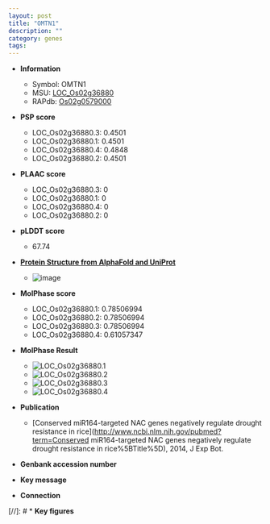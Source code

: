 ```yaml
---
layout: post
title: "OMTN1"
description: ""
category: genes
tags: 
---
```


* **Information**  
    + Symbol: OMTN1  
    + MSU: [LOC_Os02g36880](http://rice.plantbiology.msu.edu/cgi-bin/ORF_infopage.cgi?orf=LOC_Os02g36880)  
    + RAPdb: [Os02g0579000](http://rapdb.dna.affrc.go.jp/viewer/gbrowse_details/irgsp1?name=Os02g0579000)  

* **PSP score**  
    + LOC_Os02g36880.3: 0.4501 
    + LOC_Os02g36880.1: 0.4501 
    + LOC_Os02g36880.4: 0.4848 
    + LOC_Os02g36880.2: 0.4501 

* **PLAAC score**  
    + LOC_Os02g36880.3: 0 
    + LOC_Os02g36880.1: 0 
    + LOC_Os02g36880.4: 0 
    + LOC_Os02g36880.2: 0 

* **pLDDT score**
    + 67.74

* **[Protein Structure from AlphaFold and UniProt](https://www.uniprot.org/uniprotkb/Q0E046/entry#structure)**
    + ![image](https://ricepsp.github.io/images/Q0/AF-Q0E046-F1.png)

* **MolPhase score**
    + LOC_Os02g36880.1: 0.78506994
    + LOC_Os02g36880.2: 0.78506994
    + LOC_Os02g36880.3: 0.78506994
    + LOC_Os02g36880.4: 0.61057347

* **MolPhase Result**
    + ![LOC_Os02g36880.1](https://304243504.github.io/Pictures/LOC_Os02g/LOC_Os02g36880.1.png)
    + ![LOC_Os02g36880.2](https://304243504.github.io/Pictures/LOC_Os02g/LOC_Os02g36880.2.png)
    + ![LOC_Os02g36880.3](https://304243504.github.io/Pictures/LOC_Os02g/LOC_Os02g36880.3.png)
    + ![LOC_Os02g36880.4](https://304243504.github.io/Pictures/LOC_Os02g/LOC_Os02g36880.4.png)

* **Publication**  
    + [Conserved miR164-targeted NAC genes negatively regulate drought resistance in rice](http://www.ncbi.nlm.nih.gov/pubmed?term=Conserved miR164-targeted NAC genes negatively regulate drought resistance in rice%5BTitle%5D), 2014, J Exp Bot.

* **Genbank accession number**  

* **Key message**  

* **Connection**  

[//]: # * **Key figures**  


